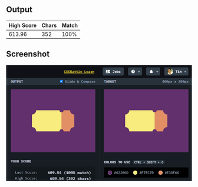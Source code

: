 ## Output

| High Score | Chars | Match |
| ---------- | ----- | ----- |
| 613.96     | 352   | 100%  |

## Screenshot

![screenshot](screenshot.png)

